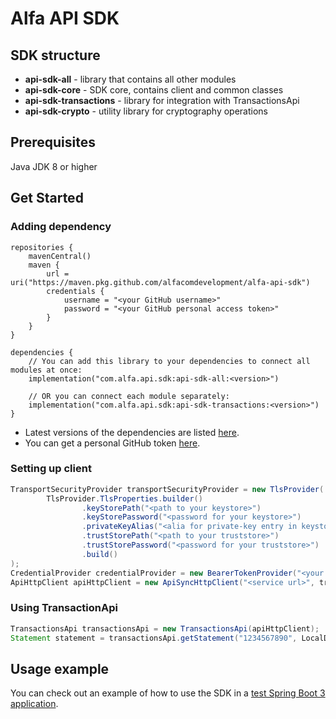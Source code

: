 # Alfa API SDK
## SDK structure
- **api-sdk-all** - library that contains all other modules
- **api-sdk-core** - SDK core, contains client and common classes
- **api-sdk-transactions** - library for integration with TransactionsApi
- **api-sdk-crypto** - utility library for cryptography operations

## Prerequisites
Java JDK 8 or higher

## Get Started
### Adding dependency
```
repositories {
    mavenCentral()
    maven {
        url = uri("https://maven.pkg.github.com/alfacomdevelopment/alfa-api-sdk")
        credentials {
            username = "<your GitHub username>"
            password = "<your GitHub personal access token>"
        }
    }
}

dependencies {
    // You can add this library to your dependencies to connect all modules at once:
    implementation("com.alfa.api.sdk:api-sdk-all:<version>") 
    
    // OR you can connect each module separately:
    implementation("com.alfa.api.sdk:api-sdk-transactions:<version>") 
}
```
- Latest versions of the dependencies are listed [here](https://github.com/users/alfacomdevelopment/packages?repo_name=alfa-api-sdk).
- You can get a personal GitHub token [here](https://github.com/settings/tokens/new).

### Setting up client
```java
TransportSecurityProvider transportSecurityProvider = new TlsProvider(
        TlsProvider.TlsProperties.builder()
                .keyStorePath("<path to your keystore>")
                .keyStorePassword("<password for your keystore>")
                .privateKeyAlias("<alia for private-key entry in keystore>")
                .trustStorePath("<path to your truststore>")
                .trustStorePassword("<password for your truststore>")
                .build()
);
CredentialProvider credentialProvider = new BearerTokenProvider("<your access token here>");
ApiHttpClient apiHttpClient = new ApiSyncHttpClient("<service url>", transportSecurityProvider, credentialProvider);
```

### Using TransactionApi
```java
TransactionsApi transactionsApi = new TransactionsApi(apiHttpClient);
Statement statement = transactionsApi.getStatement("1234567890", LocalDate.parse("2024-01-01"), 1, CurFormat.CUR_TRANSFER);
```

## Usage example
You can check out an example of how to use the SDK in a [test Spring Boot 3 application](https://github.com/alfacomdevelopment/alfa-api-sdk/tree/main/sample-app).

